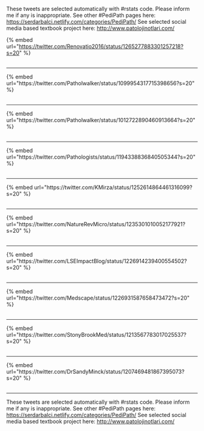 

These tweets are selected automatically with #rstats code. Please inform me if any is inappropriate.
See other #PediPath pages here: https://serdarbalci.netlify.com/categories/PediPath/ 
See selected social media based textbook project here: http://www.patolojinotlari.com/

{% embed url="https://twitter.com/Renovatio2016/status/1265277883301257218?s=20" %}<br>
<br>
<hr>
{% embed url="https://twitter.com/Patholwalker/status/1099954317715398656?s=20" %}<br>
<br>
<hr>
{% embed url="https://twitter.com/Patholwalker/status/1012722890460913664?s=20" %}<br>
<br>
<hr>
{% embed url="https://twitter.com/Pathologists/status/1194338836840505344?s=20" %}<br>
<br>
<hr>
{% embed url="https://twitter.com/KMirza/status/1252614864461316099?s=20" %}<br>
<br>
<hr>
{% embed url="https://twitter.com/NatureRevMicro/status/1235301010052177921?s=20" %}<br>
<br>
<hr>
{% embed url="https://twitter.com/LSEImpactBlog/status/1226914239400554502?s=20" %}<br>
<br>
<hr>
{% embed url="https://twitter.com/Medscape/status/1226931587658473472?s=20" %}<br>
<br>
<hr>
{% embed url="https://twitter.com/StonyBrookMed/status/1213567783017025537?s=20" %}<br>
<br>
<hr>
{% embed url="https://twitter.com/DrSandyMinck/status/1207469481867395073?s=20" %}<br>
<br>
<hr>


These tweets are selected automatically with #rstats code. Please inform me if any is inappropriate.
See other #PediPath pages here: https://serdarbalci.netlify.com/categories/PediPath/ 
See selected social media based textbook project here: http://www.patolojinotlari.com/
